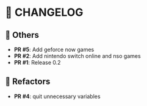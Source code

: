 # 📝 CHANGELOG

## 📌 Others

- **PR #5**: Add geforce now games
- **PR #2**: Add nintendo switch online and nso games
- **PR #1**: Release 0.2

## 🔧 Refactors

- **PR #4**: quit unnecessary variables

